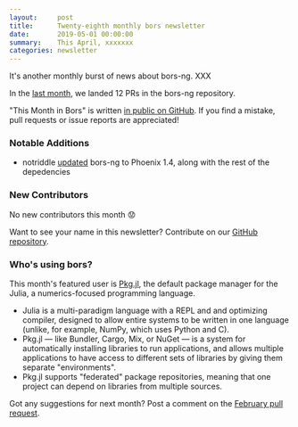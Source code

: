 ```yaml
---
layout:     post
title:      Twenty-eighth monthly bors newsletter
date:       2019-05-01 00:00:00
summary:    This April, xxxxxxx
categories: newsletter
---
```


It's another monthly burst of news about bors-ng. XXX

In the [last month](https://github.com/bors-ng/bors-ng/pulls?utf8=%E2%9C%93&q=is%3Apr%20is%3Amerged%20closed%3A2019-04-01..2019-04-30),
we landed 12 PRs in the bors-ng repository.

"This Month in Bors" is written [in public on GitHub][GitHub for TMiB].
If you find a mistake, pull requests or issue reports are appreciated!

[GitHub for TMiB]: https://github.com/bors-ng/bors-ng.github.io


### Notable Additions

* notriddle [updated](https://github.com/bors-ng/bors-ng/pull/635) bors-ng to Phoenix 1.4, along with the rest of the depedencies


### New Contributors

No new contributors this month 😟

Want to see your name in this newsletter? Contribute on our [GitHub repository](https://github.com/bors-ng/bors-ng).


### Who's using bors?

This month's featured user is [Pkg.jl](https://github.com/JuliaLang/Pkg.jl), the default package manager for the Julia, a numerics-focused programming language.

* Julia is a multi-paradigm language with a REPL and and optimizing compiler, designed to allow entire systems to be written in one language (unlike, for example, NumPy, which uses Python and C).
* Pkg.jl — like Bundler, Cargo, Mix, or NuGet — is a system for automatically installing libraries to run applications, and allows multiple applications to have access to different sets of libraries by giving them separate "environments".
* Pkg.jl supports "federated" package repositories, meaning that one project can depend on libraries from multiple sources.

Got any suggestions for next month?
Post a comment on the [February pull request](https://github.com/bors-ng/bors-ng.github.io/pull/___).
